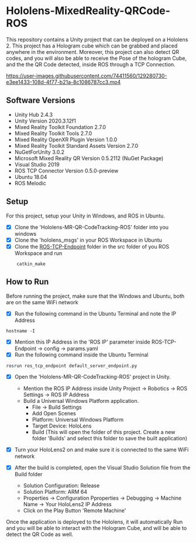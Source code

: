 # Hololens-MixedReality-QRCode-ROS
This repository contains a Unity project that can be deployed on a Hololens 2.
This project has a Hologram cube which can be grabbed and placed anywhere in the environment. Moreover, this project can also detect QR codes, and you will also be able to receive the Pose of the hologram Cube, and the the QR Code detected, inside ROS through a TCP Connection.

https://user-images.githubusercontent.com/74411560/129280730-e3ee1433-108d-4f77-b21a-8c1086787cc3.mp4

## Software Versions
- Unity Hub 2.4.3
- Unity Version 2020.3.12f1
- Mixed Reality Toolkit Foundation 2.7.0
- Mixed Reality Toolkit Tools 2.7.0
- Mixed Reality OpenXR Plugin Version 1.0.0
- Mixed Reality Toolkit Standard Assets Version 2.7.0
- NuGetForUnity 3.0.2
- Microsoft Mixed Reality QR Version 0.5.2112 (NuGet Package)
- Visual Studio 2019
- ROS TCP Connector Version 0.5.0-preview
- Ubuntu 18.04
- ROS Melodic


## Setup
For this project, setup your Unity in Windows, and ROS in Ubuntu.

- [X] Clone the 'Hololens-MR-QR-CodeTracking-ROS' folder into you windows
- [X] Clone the 'hololens_msgs' in your ROS Workspace in Ubuntu
- [X] Clone the [ROS-TCP-Endpoint](https://github.com/Unity-Technologies/ROS-TCP-Endpoint) folder in the src folder of you ROS Workspace and run

```
    catkin_make
```




## How to Run
Before running the project, make sure that the Windows and Ubuntu, both are on the same WiFi network
- [X] Run the following command in the Ubuntu Terminal and note the IP Address
```
hostname -I
```
- [X] Mention this IP Address in the 'ROS IP' parameter inside ROS-TCP-Endpoint -> config -> params.yaml
- [X] Run the following command inside the Ubuntu Terminal
```
rosrun ros_tcp_endpoint default_server_endpoint.py
```
- [X] Open the 'Hololens-MR-QR-CodeTracking-ROS' project in Unity.
    - Mention the ROS IP Address inside Unity Project -> Robotics -> ROS Settings -> ROS IP Address
    - Build a Universal Windows Platform application.
        -  File -> Build Settings 
        -  Add Open Scenes
        -  Platform: Universal Windows Platform
        -  Target Device: HoloLens
        -  Build (This will open the folder of this project. Create a new folder 'Builds' and select this folder to save the built application)

- [X] Turn your HoloLens2 on and make sure it is connected to the same WiFi network
- [X] After the build is completed, open the Visual Studio Solution file from the Build folder
    - Solution Configuration: Release
    - Solution Platform: ARM 64
    - Properties -> Configuration Pproperties -> Debugging -> Machine Name -> Your HoloLens2 IP Address
    - Click on the Play Button 'Remote Machine'

Once the application is deployed to the Hololens, it will automatically Run and you will be able to interact with the Hologram Cube, and will be able to detect the QR Code as well.


